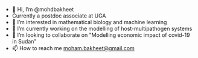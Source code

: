- 👋 Hi, I’m @mohdbakheet
- Currently a postdoc associate at UGA
- 👀 I’m interested in mathematical biology and machine learning
- 🌱 I’m currently working on the modelling of host-multipathogen systems
- 💞️ I’m looking to collaborate on "Modelling economic impact of covid-19 in Sudan"
- 📫 How to reach me moham.bakheet@gmail.com

<!---
mohdbakheet/mohdbakheet is a ✨ special ✨ repository because its `README.md` (this file) appears on your GitHub profile.
You can click the Preview link to take a look at your changes.
--->
